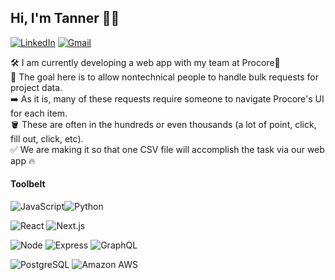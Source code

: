 ## Hi, I'm Tanner 👋🏼

<a href="https://www.linkedin.com/in/tannerschmutte"><img src="https://img.shields.io/badge/-LinkedIn-0A66C2?&style=flat-square&logo=LinkedIn&logoColor=white" alt="LinkedIn" /></a>
<a href="mailto:tannerschmutte@gmail.com?subject=GitHub"><img src="https://img.shields.io/badge/gmail-%23D14836.svg?&style=flat-square&logo=gmail&logoColor=white" alt="Gmail"/></a>

🛠 I am currently developing a web app with my team at Procore👷<br>
🥅 The goal here is to allow nontechnical people to handle bulk requests for project data.<br>
➡️ As it is, many of these requests require someone to navigate Procore's UI for each item.<br>
🪣 These are often in the hundreds or even thousands (a lot of point, click, fill out, click, etc).<br>
✅ We are making it so that one CSV file will accomplish the task via our web app 🔥

#### Toolbelt

<img alt="JavaScript" src="https://img.shields.io/badge/JavaScript-F7DF1E?style=flat-square&logo=JavaScript&logoColor=black" /><img alt="Python" src="https://img.shields.io/badge/Python-3776AB?style=flat-square&logo=Python&logoColor=white" />

<img alt="React" src="https://img.shields.io/badge/React-61DAFB?style=flat-square&logo=react&logoColor=black" /> <img alt="Next.js" src="https://img.shields.io/badge/NEXT.js-000000?style=flat-square&logo=nextdotjs&logoColor=white" />

<img alt="Node" src="https://img.shields.io/badge/Node.js-339933?style=flat-square&logo=Node.js&logoColor=white" /> <img alt="Express" src="https://img.shields.io/badge/GraphQL-E434AA?style=flat-square&logo=GraphQL&logoColor=white" /> <img alt="GraphQL" src="https://img.shields.io/badge/Express-000000?style=flat-square&logo=Express&logoColor=white" />

<img alt="PostgreSQL" src="https://img.shields.io/badge/PostgreSQL-336791?style=flat-square&logo=PostgreSQL&logoColor=white" /> <img alt="Amazon AWS" src="https://img.shields.io/badge/AWS-232F3E?style=flat-square&logo=Amazon%20AWS&logoColor=white" />
